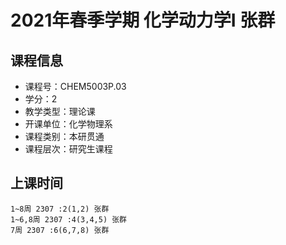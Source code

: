 # 2021年春季学期 化学动力学I 张群






## 课程信息

- 课程号：CHEM5003P.03
- 学分：2
- 教学类型：理论课
- 开课单位：化学物理系
- 课程类别：本研贯通
- 课程层次：研究生课程

## 上课时间

```
1~8周 2307 :2(1,2) 张群
1~6,8周 2307 :4(3,4,5) 张群
7周 2307 :6(6,7,8) 张群
```

